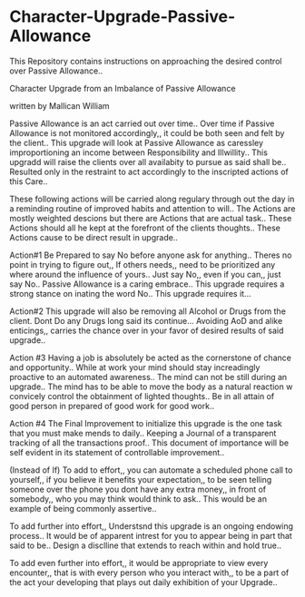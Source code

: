 # Character-Upgrade-Passive-Allowance

This Repository contains instructions on approaching the desired control over Passive Allowance.. 


Character Upgrade 
from an Imbalance of 
Passive Allowance

written by Mallican William 



Passive Allowance is an act carried out over time.. Over time if Passive Allowance is not monitored accordingly,, it could be both seen and felt by the client.. This upgrade will look at Passive Allowance as caressley improportioning an income between Responsibility and Illwillity.. This upgradd will raise the clients over all availabity to pursue as said shall be.. Resulted only in the restraint to act accordingly to the inscripted actions of this Care..


These following actions will be carried along regulary through out the day in a reminding routine of improved habits and attention to will.. The Actions  are mostly weighted descions but there are Actions that are actual task.. These Actions should all he kept at the forefront of the clients thoughts.. These Actions cause to be direct result in upgrade..


Action#1 
Be Prepared to say No before anyone ask for anything.. Theres no point in trying to figure out,, If others needs,, need to be prioritized any where around  the influence of yours.. Just say No,, even if you can,, just say No.. Passive Allowance is a caring embrace.. This upgrade requires a strong stance on inating the word No..  This upgrade requires it...


Action#2
This upgrade will also be removing all Alcohol or Drugs from the client.  Dont Do any Drugs long said its continue... Avoiding AoD and alike enticings,, carries the chance over in your favor of desired results of said upgrade..


Action #3
Having a job is absolutely be acted as the cornerstone of chance and opportunity.. While at work your mind should stay increadingly proactive to an automated awareness.. The mind can not be still during an upgrade.. The mind has to be able to move the body as a natural reaction w convicely control the obtainment of lighted thoughts.. Be in all attain of good person  in prepared of good work for good work.. 


Action #4
The Final Improvement to initialize this upgrade is the one task that you must make mends to daily.. Keeping a Journal of a transparent tracking of all the transactions proof.. This document of importance will be  self evident in its statement of controllable improvement..




(Instead of If)
To add to effort,,
you can automate a scheduled phone call to yourself,, if you believe it benefits your expectation,, to be seen telling someone over the phone you dont have any extra money,, in front of somebody,, who you may think would think to ask.. This would be an example of being commonly assertive.. 


To add further into effort,,
Understsnd this upgrade is an ongoing endowing process.. It would be of apparent intrest for you to appear being in part that said to be.. Design a disclline that extends to reach within and hold true..


To add even further into effort,,
it would be appropriate to view every encounter,, that is with every person who you interact with,, to be a part of the act your developing that plays out daily exhibition of your Upgrade.. 